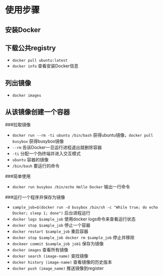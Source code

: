 # 使用步骤

## 安装Docker

## 下载公共registry

* `docker pull ubuntu:latest`
* `docker info` 查看安装Docker信息

## 列出镜像

* `docker images`

## 从该镜像创建一个容器

###拉取镜像

* `docker run --rm -ti ubuntu /bin/bash` 获得ubuntu镜像，`docker pull busybox` 获得busybox镜像
* `--rm` 告诉Docker一旦运行进程退出就删除容器
* `-ti` 分配一个伪终端并进入交互模式
* `ubuntu` 容器的镜像
* `/bin/bash` 要运行的命令

###简单使用

* `docker run busybox /bin/echo Hello Docker` 输出一行命令

###运行一个程序并保存为镜像

* `sample_job=$(docker run -d busybox /bin/sh -c "While true; do echo Docker; sleep 1; done")` 后台进程运行
* `docker logs $sample_job` 使用docker  logs命令来查看运行状态
* `docker stop $sample_job` 停止一个容器
* `docker restart $sample_job` 重启容器
* `docker stop $sample_job docker rm $sample_job` 停止并移除
* `dockeer commit $sample_job job1` 保存为镜像
* `docker images` 查看所有镜像
* `docker search (image-name)` 查找镜像
* `docker history (image-name)` 查看镜像的历史版本
* `docker push (image_name)` 推送镜像到register



